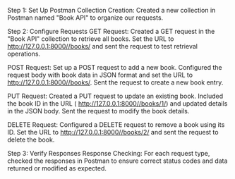 Step 1: Set Up Postman
Collection Creation: Created a new collection in Postman named "Book API" to organize our requests.

Step 2: Configure Requests
GET Request:
Created a GET request in the "Book API" collection to retrieve all books.
Set the URL to  http://127.0.0.1:8000//books/ and sent the request to test retrieval operations.

POST Request:
Set up a POST request to add a new book.
Configured the request body with book data in JSON format and set the URL to  http://127.0.0.1:8000//books/.
Sent the request to create a new book entry.

PUT Request:
Created a PUT request to update an existing book.
Included the book ID in the URL ( http://127.0.0.1:8000//books/1/) and updated details in the JSON body.
Sent the request to modify the book details.

DELETE Request:
Configured a DELETE request to remove a book using its ID.
Set the URL to  http://127.0.0.1:8000//books/2/ and sent the request to delete the book.

Step 3: Verify Responses
Response Checking: For each request type, checked the responses in Postman to ensure correct status codes and data
returned or modified as expected.